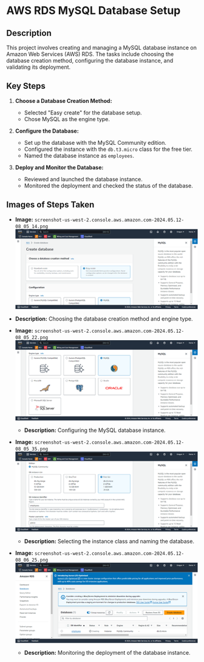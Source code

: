 # AWS RDS MySQL Database Setup

## Description
This project involves creating and managing a MySQL database instance on Amazon Web Services (AWS) RDS. The tasks include choosing the database creation method, configuring the database instance, and validating its deployment.

## Key Steps
1. **Choose a Database Creation Method:**
   - Selected "Easy create" for the database setup.
   - Chose MySQL as the engine type.

2. **Configure the Database:**
   - Set up the database with the MySQL Community edition.
   - Configured the instance with the `db.t3.micro` class for the free tier.
   - Named the database instance as `employees`.

3. **Deploy and Monitor the Database:**
   - Reviewed and launched the database instance.
   - Monitored the deployment and checked the status of the database.

## Images of Steps Taken

- **Image:** `screenshot-us-west-2.console.aws.amazon.com-2024.05.12-08_05_14.png`
![MYSQL](https://github.com/danartech/AWS-RDS-MySQL-Database-Setup/blob/main/screenshot-us-west-2.console.aws.amazon.com-2024.05.12-08_05_14.png)
 - **Description:** Choosing the database creation method and engine type.
   
- **Image:** `screenshot-us-west-2.console.aws.amazon.com-2024.05.12-08_05_22.png`
![MYSQL](https://github.com/danartech/AWS-RDS-MySQL-Database-Setup/blob/main/screenshot-us-west-2.console.aws.amazon.com-2024.05.12-08_05_22.png)
  - **Description:** Configuring the MySQL database instance.

- **Image:** `screenshot-us-west-2.console.aws.amazon.com-2024.05.12-08_05_35.png`    
![MYSQL](https://github.com/danartech/AWS-RDS-MySQL-Database-Setup/blob/main/screenshot-us-west-2.console.aws.amazon.com-2024.05.12-08_05_35.png)
  - **Description:** Selecting the instance class and naming the database.
 
- **Image:** `screenshot-us-west-2.console.aws.amazon.com-2024.05.12-08_06_25.png`   
![MYSQL](https://github.com/danartech/AWS-RDS-MySQL-Database-Setup/blob/main/screenshot-us-west-2.console.aws.amazon.com-2024.05.12-08_06_25.png)
  - **Description:** Monitoring the deployment of the database instance.
  
